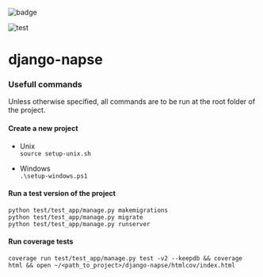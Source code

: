![badge](https://img.shields.io/endpoint?url=https://gist.githubusercontent.com/napse-investment/40fac957532fe3b731c99067467de842/raw/django-napse-coverage.json)

![test](https://img.shields.io/endpoint?url=https://gist.githubusercontent.com/napse-investment/40fac957532fe3b731c99067467de842/raw/django-napse-version.json)

# django-napse

### Usefull commands
Unless otherwise specified, all commands are to be run at the root folder of the project.
#### Create a new project
- Unix \
```source setup-unix.sh```

- Windows \
```.\setup-windows.ps1```

#### Run a test version of the project

```python test/test_app/manage.py makemigrations``` \
```python test/test_app/manage.py migrate``` \
```python test/test_app/manage.py runserver```

#### Run coverage tests

```coverage run test/test_app/manage.py test -v2 --keepdb && coverage html && open ~/<path_to_project>/django-napse/htmlcov/index.html```